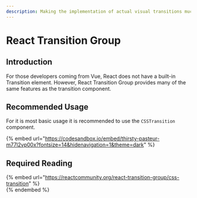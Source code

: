 ```yaml
---
description: Making the implementation of actual visual transitions much easier
---
```


# React Transition Group

## Introduction

For those developers coming from Vue, React does not have a built-in Transition element. However, React Transition Group provides many of the same features as the transition component.

## Recommended Usage

For it is most basic usage it is recommended to use the `CSSTransition` component.

{% embed url="https://codesandbox.io/embed/thirsty-pasteur-m77l2vp00x?fontsize=14&hidenavigation=1&theme=dark" %}

## Required Reading

{% embed url="https://reactcommunity.org/react-transition-group/css-transition" %}
[\
](https://codesandbox.io/embed/new?codemirror=1)
{% endembed %}
